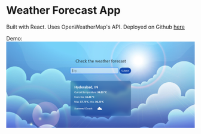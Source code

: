 # Weather Forecast App

Built with React. Uses OpenWeatherMap's API. Deployed on Github [here](https://yousuf-uddin.github.io/Weather-Forecast-App/)

Demo:
![Tool](https://github.com/Yousuf-Uddin/Weather-Forecast-App/blob/main/src/Assets/Img/Snapshot.png "SnapShot")
